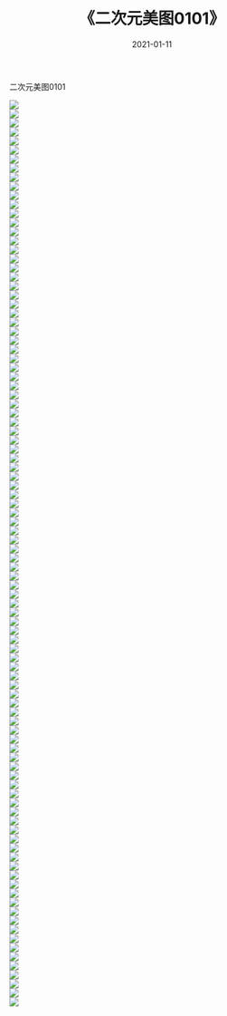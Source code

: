 ﻿---
layout: post
title:  《二次元美图0101》
date:   2021-01-11
img: http://imgx.orgx.ga/二次元/2021/二次元美图0101/000.jpg
categories: [美女, 清纯, 唯美]
---

二次元美图0101

 ![](http://imgx.orgx.ga/二次元/2021/二次元美图0101/001.jpg) <br>![](http://imgx.orgx.ga/二次元/2021/二次元美图0101/002.jpg) <br>![](http://imgx.orgx.ga/二次元/2021/二次元美图0101/003.jpg) <br>![](http://imgx.orgx.ga/二次元/2021/二次元美图0101/004.jpg) <br>![](http://imgx.orgx.ga/二次元/2021/二次元美图0101/005.jpg) <br>![](http://imgx.orgx.ga/二次元/2021/二次元美图0101/006.jpg) <br>![](http://imgx.orgx.ga/二次元/2021/二次元美图0101/007.jpg) <br>![](http://imgx.orgx.ga/二次元/2021/二次元美图0101/008.jpg) <br>![](http://imgx.orgx.ga/二次元/2021/二次元美图0101/009.jpg) <br>![](http://imgx.orgx.ga/二次元/2021/二次元美图0101/010.jpg) <br>![](http://imgx.orgx.ga/二次元/2021/二次元美图0101/011.jpg) <br>![](http://imgx.orgx.ga/二次元/2021/二次元美图0101/012.jpg) <br>![](http://imgx.orgx.ga/二次元/2021/二次元美图0101/013.jpg) <br>![](http://imgx.orgx.ga/二次元/2021/二次元美图0101/014.jpg) <br>![](http://imgx.orgx.ga/二次元/2021/二次元美图0101/015.jpg) <br>![](http://imgx.orgx.ga/二次元/2021/二次元美图0101/016.jpg) <br>![](http://imgx.orgx.ga/二次元/2021/二次元美图0101/017.jpg) <br>![](http://imgx.orgx.ga/二次元/2021/二次元美图0101/018.jpg) <br>![](http://imgx.orgx.ga/二次元/2021/二次元美图0101/019.jpg) <br>![](http://imgx.orgx.ga/二次元/2021/二次元美图0101/020.jpg) <br>![](http://imgx.orgx.ga/二次元/2021/二次元美图0101/021.jpg) <br>![](http://imgx.orgx.ga/二次元/2021/二次元美图0101/022.jpg) <br>![](http://imgx.orgx.ga/二次元/2021/二次元美图0101/023.jpg) <br>![](http://imgx.orgx.ga/二次元/2021/二次元美图0101/024.jpg) <br>![](http://imgx.orgx.ga/二次元/2021/二次元美图0101/025.jpg) <br>![](http://imgx.orgx.ga/二次元/2021/二次元美图0101/026.jpg) <br>![](http://imgx.orgx.ga/二次元/2021/二次元美图0101/027.jpg) <br>![](http://imgx.orgx.ga/二次元/2021/二次元美图0101/028.jpg) <br>![](http://imgx.orgx.ga/二次元/2021/二次元美图0101/029.jpg) <br>![](http://imgx.orgx.ga/二次元/2021/二次元美图0101/030.jpg) <br>![](http://imgx.orgx.ga/二次元/2021/二次元美图0101/031.jpg) <br>![](http://imgx.orgx.ga/二次元/2021/二次元美图0101/032.jpg) <br>![](http://imgx.orgx.ga/二次元/2021/二次元美图0101/033.jpg) <br>![](http://imgx.orgx.ga/二次元/2021/二次元美图0101/034.jpg) <br>![](http://imgx.orgx.ga/二次元/2021/二次元美图0101/035.jpg) <br>![](http://imgx.orgx.ga/二次元/2021/二次元美图0101/036.jpg) <br>![](http://imgx.orgx.ga/二次元/2021/二次元美图0101/037.jpg) <br>![](http://imgx.orgx.ga/二次元/2021/二次元美图0101/038.jpg) <br>![](http://imgx.orgx.ga/二次元/2021/二次元美图0101/039.jpg) <br>![](http://imgx.orgx.ga/二次元/2021/二次元美图0101/040.jpg) <br>![](http://imgx.orgx.ga/二次元/2021/二次元美图0101/041.jpg) <br>![](http://imgx.orgx.ga/二次元/2021/二次元美图0101/042.jpg) <br>![](http://imgx.orgx.ga/二次元/2021/二次元美图0101/043.jpg) <br>![](http://imgx.orgx.ga/二次元/2021/二次元美图0101/044.jpg) <br>![](http://imgx.orgx.ga/二次元/2021/二次元美图0101/045.jpg) <br>![](http://imgx.orgx.ga/二次元/2021/二次元美图0101/046.jpg) <br>![](http://imgx.orgx.ga/二次元/2021/二次元美图0101/047.jpg) <br>![](http://imgx.orgx.ga/二次元/2021/二次元美图0101/048.jpg) <br>![](http://imgx.orgx.ga/二次元/2021/二次元美图0101/049.jpg) <br>![](http://imgx.orgx.ga/二次元/2021/二次元美图0101/050.jpg) <br>![](http://imgx.orgx.ga/二次元/2021/二次元美图0101/051.jpg) <br>![](http://imgx.orgx.ga/二次元/2021/二次元美图0101/052.jpg) <br>![](http://imgx.orgx.ga/二次元/2021/二次元美图0101/053.jpg) <br>![](http://imgx.orgx.ga/二次元/2021/二次元美图0101/054.jpg) <br>![](http://imgx.orgx.ga/二次元/2021/二次元美图0101/055.jpg) <br>![](http://imgx.orgx.ga/二次元/2021/二次元美图0101/056.jpg) <br>![](http://imgx.orgx.ga/二次元/2021/二次元美图0101/057.jpg) <br>![](http://imgx.orgx.ga/二次元/2021/二次元美图0101/058.jpg) <br>![](http://imgx.orgx.ga/二次元/2021/二次元美图0101/059.jpg) <br>![](http://imgx.orgx.ga/二次元/2021/二次元美图0101/060.jpg) <br>![](http://imgx.orgx.ga/二次元/2021/二次元美图0101/061.jpg) <br>![](http://imgx.orgx.ga/二次元/2021/二次元美图0101/062.jpg) <br>![](http://imgx.orgx.ga/二次元/2021/二次元美图0101/063.jpg) <br>![](http://imgx.orgx.ga/二次元/2021/二次元美图0101/064.jpg) <br>![](http://imgx.orgx.ga/二次元/2021/二次元美图0101/065.jpg) <br>![](http://imgx.orgx.ga/二次元/2021/二次元美图0101/066.jpg) <br>![](http://imgx.orgx.ga/二次元/2021/二次元美图0101/067.jpg) <br>![](http://imgx.orgx.ga/二次元/2021/二次元美图0101/068.jpg) <br>![](http://imgx.orgx.ga/二次元/2021/二次元美图0101/069.jpg) <br>![](http://imgx.orgx.ga/二次元/2021/二次元美图0101/070.jpg) <br>![](http://imgx.orgx.ga/二次元/2021/二次元美图0101/071.jpg) <br>![](http://imgx.orgx.ga/二次元/2021/二次元美图0101/072.jpg) <br>![](http://imgx.orgx.ga/二次元/2021/二次元美图0101/073.jpg) <br>![](http://imgx.orgx.ga/二次元/2021/二次元美图0101/074.jpg) <br>![](http://imgx.orgx.ga/二次元/2021/二次元美图0101/075.jpg) <br>![](http://imgx.orgx.ga/二次元/2021/二次元美图0101/076.jpg) <br>![](http://imgx.orgx.ga/二次元/2021/二次元美图0101/077.jpg) <br>![](http://imgx.orgx.ga/二次元/2021/二次元美图0101/078.jpg) <br>![](http://imgx.orgx.ga/二次元/2021/二次元美图0101/079.jpg) <br>![](http://imgx.orgx.ga/二次元/2021/二次元美图0101/080.jpg) <br>![](http://imgx.orgx.ga/二次元/2021/二次元美图0101/081.jpg) <br>![](http://imgx.orgx.ga/二次元/2021/二次元美图0101/082.jpg) <br>![](http://imgx.orgx.ga/二次元/2021/二次元美图0101/083.jpg) <br>![](http://imgx.orgx.ga/二次元/2021/二次元美图0101/084.jpg) <br>![](http://imgx.orgx.ga/二次元/2021/二次元美图0101/085.jpg) <br>![](http://imgx.orgx.ga/二次元/2021/二次元美图0101/086.jpg) <br>![](http://imgx.orgx.ga/二次元/2021/二次元美图0101/087.jpg) <br>![](http://imgx.orgx.ga/二次元/2021/二次元美图0101/088.jpg) <br>![](http://imgx.orgx.ga/二次元/2021/二次元美图0101/089.jpg) <br>![](http://imgx.orgx.ga/二次元/2021/二次元美图0101/090.jpg) <br>![](http://imgx.orgx.ga/二次元/2021/二次元美图0101/091.jpg) <br>![](http://imgx.orgx.ga/二次元/2021/二次元美图0101/092.jpg) <br>![](http://imgx.orgx.ga/二次元/2021/二次元美图0101/093.jpg) <br>![](http://imgx.orgx.ga/二次元/2021/二次元美图0101/094.jpg) <br>![](http://imgx.orgx.ga/二次元/2021/二次元美图0101/095.jpg) <br>![](http://imgx.orgx.ga/二次元/2021/二次元美图0101/096.jpg) <br>![](http://imgx.orgx.ga/二次元/2021/二次元美图0101/097.jpg) <br>![](http://imgx.orgx.ga/二次元/2021/二次元美图0101/098.jpg) <br>![](http://imgx.orgx.ga/二次元/2021/二次元美图0101/099.jpg) <br>![](http://imgx.orgx.ga/二次元/2021/二次元美图0101/100.jpg) <br>